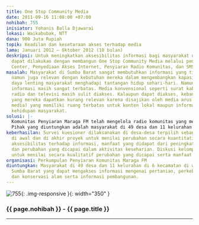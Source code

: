 ```yaml
---
title: One Stop Community Media
date: 2011-09-16 11:08:00 +07:00
nohibah: 755
inisiator: Yohanis Balla Djawarai
lokasi: Waikabubak, NTT
dana: 900 Juta Rupiah
topik: Keadilan dan kesetaraan akses terhadap media
lama: Januari 2012 – Oktober 2012 (10 bulan)
deskripsi: Untuk meningkatkan aksesibilitas informasi bagi masyarakat di Sumba Barat,
  dapat dilakukan dengan membangun One Stop Community Media melalui pembangunan Resource
  Center, Penyediaan Akses Internet, Penyiaran Radio Komunitas, dan SMS Center.
masalah: Masyarakat di Sumba Barat sangat membutuhkan informasi yang tidak hanya berguna,
  namun juga relevan dengan kebutuhan mereka dalam mengembangkan kapasitas dan meningkatkan
  daya lenting masyarakat menghadapi tantangan hidup sehari-hari. Namun akses terhadap
  informasi masih sangat terbatas. Media konvensional seperti surat kabar, majalah,
  radio dan televisi masih sulit diakses. Kalaupun dapat diakses, kebanyakan informasi
  yang mereka dapatkan kurang relevan karena disajikan oleh media arus utama (mainstream
  media) yang memiliki ruang terbatas untuk konten lokal maupun informasi yang mencerdaskan
  kehidupan masyarakat.
solusi: |-
  Komunitas Penyiaran Maraga FM telah mengelola radio komunitas yang menyebarluaskan informasi dengan konten lokal yang sangat relevan dalam memenuhi kebutuhan masyarakat. Namun aksesibilitas masyarakat terhadap informasi perlu ditingkatkan dengan membangun media center, di mana orang bisa mengakses buku, majalah, kliping koran, maupun film berisi informasi mengenai pertanian, perkebunan, peternakan dan konservasi alam. Aksesibilitas ini juga dapat ditingkatkan dengan membuka akses internet untuk mendapatkan sumber informasi yang lebih.
  Pihak yang diuntungkan adalah masyarakat di 49 desa dan 11 kelurahan di 6 kecamatan di wilayah Kabupaten Sumba Barat yang dapat mengakses informasi mengenai pertanian, perkebunan, peternakan dan konservasi alam serta informasi pembangunan.
keberhasilan: Survei kuesioner dilaksanakan di desa-desa terpilih sebagai cuplikan
  di awal dan di akhir proyek untuk menilai perubahan secara kuantitatif mengenai
  aksesibilitas terhadap informasi, manfaat yang didapat dari peningkatan akses informasi
  dan perubahan yang dicapai dalam aktivitas keseharian. Diskusi kelompok terfokus
  untuk menilai secara kualitatif perubahan yang dicapai serta manfaat yang dirasakan.
organisasi: Perkumpulan Penyiaran Komunitas Maraga FM
diuntungkan: Masyarakat di 49 desa dan 11 kelurahan di 6 kecamatan di wilayah Kabupaten
  Sumba Barat yang dapat mengakses informasi mengenai pertanian, perkebunan, peternakan
  dan konservasi alam serta informasi pembangunan.
---
```


![755](/static/img/hibahcmb/755.png){: .img-responsive }{: width="350" }

### {{ page.nohibah }} - {{ page.title }}

---
